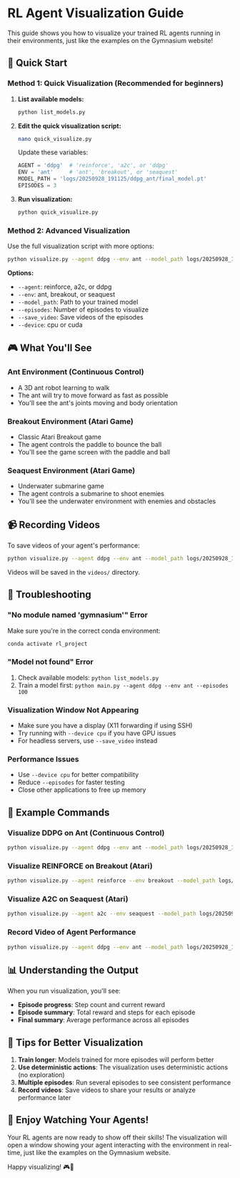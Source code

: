 # RL Agent Visualization Guide

This guide shows you how to visualize your trained RL agents running in their environments, just like the examples on the Gymnasium website!

## 🎯 Quick Start

### Method 1: Quick Visualization (Recommended for beginners)

1. **List available models:**
   ```bash
   python list_models.py
   ```

2. **Edit the quick visualization script:**
   ```bash
   nano quick_visualize.py
   ```
   
   Update these variables:
   ```python
   AGENT = 'ddpg'  # 'reinforce', 'a2c', or 'ddpg'
   ENV = 'ant'     # 'ant', 'breakout', or 'seaquest'
   MODEL_PATH = 'logs/20250928_191125/ddpg_ant/final_model.pt'
   EPISODES = 3
   ```

3. **Run visualization:**
   ```bash
   python quick_visualize.py
   ```

### Method 2: Advanced Visualization

Use the full visualization script with more options:

```bash
python visualize.py --agent ddpg --env ant --model_path logs/20250928_191125/ddpg_ant/final_model.pt --episodes 3
```

**Options:**
- `--agent`: reinforce, a2c, or ddpg
- `--env`: ant, breakout, or seaquest
- `--model_path`: Path to your trained model
- `--episodes`: Number of episodes to visualize
- `--save_video`: Save videos of the episodes
- `--device`: cpu or cuda

## 🎮 What You'll See

### Ant Environment (Continuous Control)
- A 3D ant robot learning to walk
- The ant will try to move forward as fast as possible
- You'll see the ant's joints moving and body orientation

### Breakout Environment (Atari Game)
- Classic Atari Breakout game
- The agent controls the paddle to bounce the ball
- You'll see the game screen with the paddle and ball

### Seaquest Environment (Atari Game)
- Underwater submarine game
- The agent controls a submarine to shoot enemies
- You'll see the underwater environment with enemies and obstacles

## 📹 Recording Videos

To save videos of your agent's performance:

```bash
python visualize.py --agent ddpg --env ant --model_path logs/20250928_191125/ddpg_ant/final_model.pt --save_video --episodes 5
```

Videos will be saved in the `videos/` directory.

## 🔧 Troubleshooting

### "No module named 'gymnasium'" Error
Make sure you're in the correct conda environment:
```bash
conda activate rl_project
```

### "Model not found" Error
1. Check available models: `python list_models.py`
2. Train a model first: `python main.py --agent ddpg --env ant --episodes 100`

### Visualization Window Not Appearing
- Make sure you have a display (X11 forwarding if using SSH)
- Try running with `--device cpu` if you have GPU issues
- For headless servers, use `--save_video` instead

### Performance Issues
- Use `--device cpu` for better compatibility
- Reduce `--episodes` for faster testing
- Close other applications to free up memory

## 🎯 Example Commands

### Visualize DDPG on Ant (Continuous Control)
```bash
python visualize.py --agent ddpg --env ant --model_path logs/20250928_191125/ddpg_ant/final_model.pt --episodes 3
```

### Visualize REINFORCE on Breakout (Atari)
```bash
python visualize.py --agent reinforce --env breakout --model_path logs/20250928_190414/reinforce_breakout/final_model.pt --episodes 3
```

### Visualize A2C on Seaquest (Atari)
```bash
python visualize.py --agent a2c --env seaquest --model_path logs/20250928_190958/a2c_breakout/final_model.pt --episodes 3
```

### Record Video of Agent Performance
```bash
python visualize.py --agent ddpg --env ant --model_path logs/20250928_191125/ddpg_ant/final_model.pt --save_video --episodes 5
```

## 📊 Understanding the Output

When you run visualization, you'll see:
- **Episode progress**: Step count and current reward
- **Episode summary**: Total reward and steps for each episode
- **Final summary**: Average performance across all episodes

## 🚀 Tips for Better Visualization

1. **Train longer**: Models trained for more episodes will perform better
2. **Use deterministic actions**: The visualization uses deterministic actions (no exploration)
3. **Multiple episodes**: Run several episodes to see consistent performance
4. **Record videos**: Save videos to share your results or analyze performance later

## 🎉 Enjoy Watching Your Agents!

Your RL agents are now ready to show off their skills! The visualization will open a window showing your agent interacting with the environment in real-time, just like the examples on the Gymnasium website.

Happy visualizing! 🎮🤖
